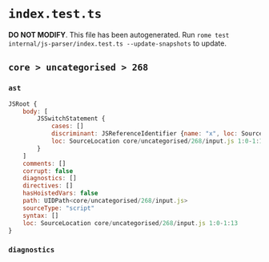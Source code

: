 # `index.test.ts`

**DO NOT MODIFY**. This file has been autogenerated. Run `rome test internal/js-parser/index.test.ts --update-snapshots` to update.

## `core > uncategorised > 268`

### `ast`

```javascript
JSRoot {
	body: [
		JSSwitchStatement {
			cases: []
			discriminant: JSReferenceIdentifier {name: "x", loc: SourceLocation core/uncategorised/268/input.js 1:8-1:9 (x)}
			loc: SourceLocation core/uncategorised/268/input.js 1:0-1:13
		}
	]
	comments: []
	corrupt: false
	diagnostics: []
	directives: []
	hasHoistedVars: false
	path: UIDPath<core/uncategorised/268/input.js>
	sourceType: "script"
	syntax: []
	loc: SourceLocation core/uncategorised/268/input.js 1:0-1:13
}
```

### `diagnostics`

```

```
